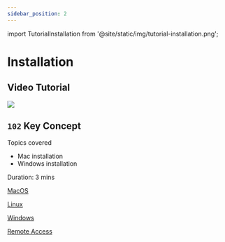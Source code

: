 ```yaml
---
sidebar_position: 2
---
```


import TutorialInstallation from '@site/static/img/tutorial-installation.png';

# Installation

## Video Tutorial

<div className="videoBlock">
    <div className="videoLeft">
        <div className="videoWrapper">
            <a href="../../../Tutorial/#102-key-concept-installation-and-hello-world"><img src={TutorialInstallation} /></a>
        </div>
    </div>
    <div className="videoRight">
        <div className="videoText">
            <h2><code>102</code> Key Concept</h2>
            <p>Topics covered</p>
                <ul>
                    <li>Mac installation</li>
                    <li>Windows installation</li>
                </ul>
            <p>Duration:  3 mins</p>
        </div>
    </div>
    <div className="videoClearer"></div>
</div>


[MacOS](MacOS)

[Linux](Linux)

[Windows](Windows)

[Remote Access](remote-access)
